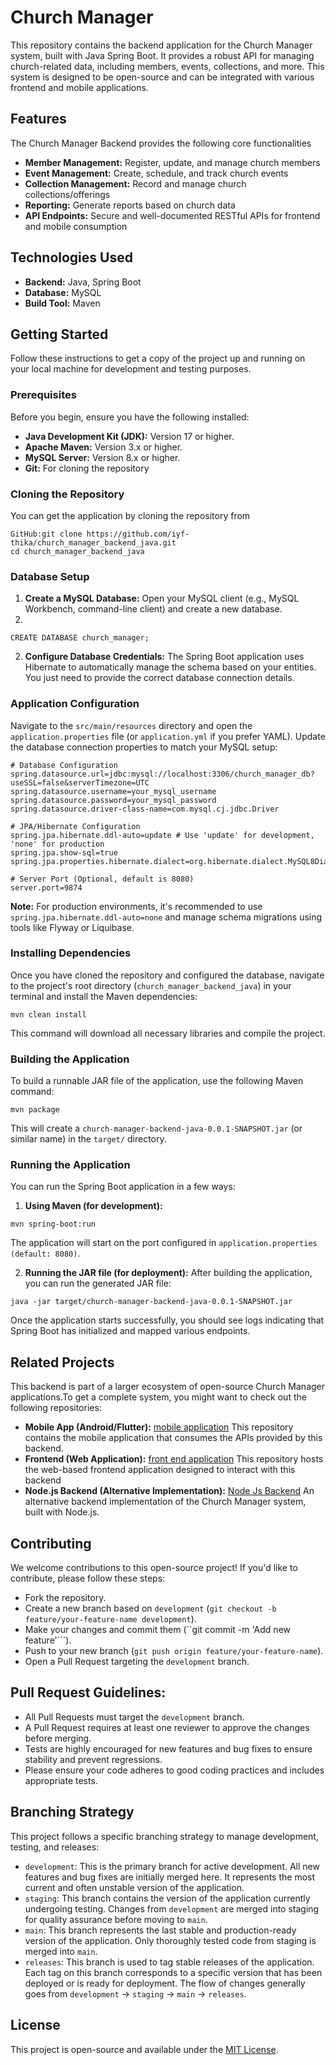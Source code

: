 # Church Manager
This repository contains the backend application for the Church Manager system, built with Java Spring Boot. It provides a robust API for managing church-related data, including members, events, collections, and more. This system is designed to be open-source and can be integrated with various frontend and mobile applications.

## Features
The Church Manager Backend provides the following core functionalities
* **Member Management:** Register, update, and manage church members
* **Event Management:** Create, schedule, and track church events
* **Collection Management:** Record and manage church collections/offerings
* **Reporting:** Generate reports based on church data
* **API Endpoints:** Secure and well-documented RESTful APIs for frontend and mobile consumption

## Technologies Used
* **Backend:** Java, Spring Boot
* **Database:** MySQL
* **Build Tool:** Maven

## Getting Started
Follow these instructions to get a copy of the project up and running on your local machine for development and testing purposes.

### Prerequisites
Before you begin, ensure you have the following installed:
* **Java Development Kit (JDK):** Version 17 or higher.
* **Apache Maven:** Version 3.x or higher.
* **MySQL Server:** Version 8.x or higher.
* **Git:** For cloning the repository

### Cloning the Repository
You can get the application by cloning the repository from 
```
GitHub:git clone https://github.com/iyf-thika/church_manager_backend_java.git
cd church_manager_backend_java
```

### Database Setup
1. **Create a MySQL Database:**
Open your MySQL client (e.g., MySQL Workbench, command-line client) and create a new database.
2. 
```
CREATE DATABASE church_manager;
```

2. **Configure Database Credentials:**
The Spring Boot application uses Hibernate to automatically manage the schema based on your entities. You just need to provide the correct database connection details.

### Application Configuration
Navigate to the ```src/main/resources``` directory and open the ```application.properties``` file (or ```application.yml``` if you prefer YAML).
Update the database connection properties to match your MySQL setup:

```
# Database Configuration
spring.datasource.url=jdbc:mysql://localhost:3306/church_manager_db?useSSL=false&serverTimezone=UTC
spring.datasource.username=your_mysql_username
spring.datasource.password=your_mysql_password
spring.datasource.driver-class-name=com.mysql.cj.jdbc.Driver

# JPA/Hibernate Configuration
spring.jpa.hibernate.ddl-auto=update # Use 'update' for development, 'none' for production
spring.jpa.show-sql=true
spring.jpa.properties.hibernate.dialect=org.hibernate.dialect.MySQL8Dialect

# Server Port (Optional, default is 8080)
server.port=9874
```
**Note:** For production environments, it's recommended to use ```spring.jpa.hibernate.ddl-auto=none``` and manage schema migrations using tools like Flyway or Liquibase.

### Installing Dependencies
Once you have cloned the repository and configured the database, navigate to the project's root directory (```church_manager_backend_java```) in your terminal and install the Maven dependencies:
```
mvn clean install
```
This command will download all necessary libraries and compile the project.

### Building the Application
To build a runnable JAR file of the application, use the following Maven command:
```
mvn package
```

This will create a ```church-manager-backend-java-0.0.1-SNAPSHOT.jar``` (or similar name) in the ```target/``` directory.

### Running the Application
You can run the Spring Boot application in a few ways:
1. **Using Maven (for development):**
```
mvn spring-boot:run
```
The application will start on the port configured in ```application.properties (default: 8080)```.

2. **Running the JAR file (for deployment):**
After building the application, you can run the generated JAR file:
```
java -jar target/church-manager-backend-java-0.0.1-SNAPSHOT.jar
```
Once the application starts successfully, you should see logs indicating that Spring Boot 
has initialized and mapped various endpoints.

## Related Projects
This backend is part of a larger ecosystem of open-source Church Manager applications.To get a complete system, you might want to check out the following repositories:
* **Mobile App (Android/Flutter):** [mobile application](https://github.com/iyf-thika/church_manager_mobile)
This repository contains the mobile application that consumes the APIs provided by this backend.
* **Frontend (Web Application):** [front end application](https://github.com/iyf-thika/church_manager_backend)
This repository hosts the web-based frontend application designed to interact with this backend
* **Node.js Backend (Alternative Implementation):** [Node Js Backend](=https://github.com/iyf-thika/church_manager_backend)
An alternative backend implementation of the Church Manager system, built with Node.js.

## Contributing
We welcome contributions to this open-source project! If you'd like to contribute, please follow these steps:
* Fork the repository.
* Create a new branch based on ```development``` (```git checkout -b feature/your-feature-name development```).
* Make your changes and commit them (``git commit -m 'Add new feature'```).
* Push to your new branch (```git push origin feature/your-feature-name```).
* Open a Pull Request targeting the ```development``` branch.

## Pull Request Guidelines:
* All Pull Requests must target the ```development``` branch.
* A Pull Request requires at least one reviewer to approve the changes before merging.
* Tests are highly encouraged for new features and bug fixes to ensure stability and prevent regressions.
* Please ensure your code adheres to good coding practices and includes appropriate tests.

## Branching Strategy
This project follows a specific branching strategy to manage development, testing, and releases:
* ```development```: This is the primary branch for active development. All new features and bug fixes are initially merged here. It represents the most current and often unstable version of the application.
* ```staging```: This branch contains the version of the application currently undergoing testing. Changes from ```development``` are merged into staging for quality assurance before moving to ```main```.
* ```main```: This branch represents the last stable and production-ready version of the application. Only thoroughly tested code from staging is merged into ```main```.
* ```releases```: This branch is used to tag stable releases of the application. Each tag on this branch corresponds to a specific version that has been deployed or is ready for deployment.
The flow of changes generally goes from ```development``` -> ```staging``` -> ```main``` -> ```releases```.

## License
This project is open-source and available under the [MIT License](https://opensource.org/licenses/MIT).